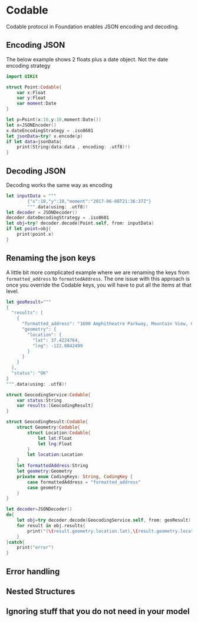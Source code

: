 # Codable
Codable protocol in Foundation enables JSON encoding and decoding.

## Encoding JSON 

The below example shows 2 floats plus a date object. Not the date encoding strategy

```swift
import UIKit

struct Point:Codable{
    var x:Float
    var y:Float
    var moment:Date
}

let p=Point(x:10,y:10,moment:Date())
let x=JSONEncoder()
x.dateEncodingStrategy = .iso8601
let jsonData=try? x.encode(p)
if let data=jsonData{
    print(String(data:data , encoding: .utf8)!)
}
```

## Decoding JSON

Decoding works the same way as encoding

```swift
let inputData = """
        {"x":10,"y":10,"moment":"2017-06-08T21:36:37Z"}
        """.data(using: .utf8)!
let decoder = JSONDecoder()
decoder.dateDecodingStrategy = .iso8601
let obj=try? decoder.decode(Point.self, from: inputData)
if let point=obj{
    print(point.x)
}

```



## Renaming the json keys 

A little bit more complicated example where we are renaming the keys from `formatted_address` to `formattedAddress`. The one issue with this approach is once you override the Codable keys, you will have to put all the items at that level.

```swift
let geoResult="""
{
  "results": [
    {
      "formatted_address": "1600 Amphitheatre Parkway, Mountain View, CA 94043, USA",
      "geometry": {
        "location": {
          "lat": 37.4224764,
          "lng": -122.0842499
        }
      }
    }
  ],
  "status": "OK"
}
""".data(using: .utf8)!

struct GeocodingService:Codable{
    var status:String
    var results:[GeocodingResult]
}

struct GeocodingResult:Codable{
    struct Geometry:Codable{
        struct Location:Codable{
            let lat:Float
            let lng:Float
        }
        let location:Location
    }
    let formattedAddress:String
    let geometry:Geometry
    private enum CodingKeys: String, CodingKey {
        case formattedAddress = "formatted_address"
        case geometry
    }
}

let decoder=JSONDecoder()
do{
    let obj=try decoder.decode(GeocodingService.self, from: geoResult)
    for result in obj.results{
        print("(\(result.geometry.location.lat),\(result.geometry.location.lng))")
    }
}catch{
    print("error")
}
```

## Error handling


## Nested Structures


## Ignoring stuff that you do not need in your model

